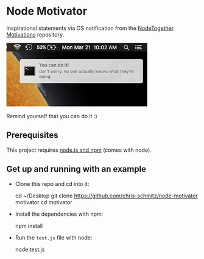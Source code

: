 # Node Motivator

Inspirational statements via OS notification from the [NodeTogether Motivations](https://github.com/NodeTogether/motivations) repository.

![demo](readmeAttachments/Motivator.gif)

Remind yourself that you can do it :)

## Prerequisites

This project requires [node.js and npm](https://nodejs.org/en/) (comes with node).

## Get up and running with an example

- Clone this repo and cd into it:

    cd ~/Desktop
    git clone https://github.com/chris-schmitz/node-motivator motivator
    cd motivator

- Install the dependencies with npm:

    npm install

- Run the `test.js` file with node:

    node test.js
